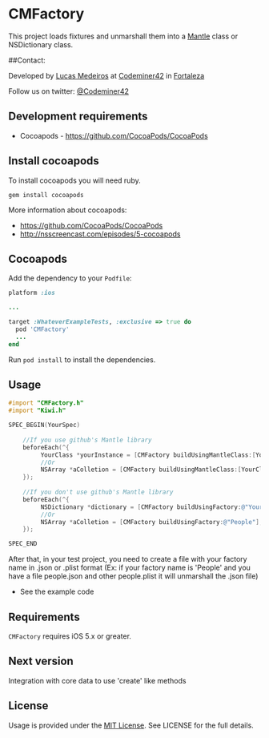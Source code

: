 # CMFactory

This project loads fixtures and unmarshall them into a [Mantle](https://github.com/github/Mantle) class or NSDictionary class. 

##Contact:

Developed by [Lucas Medeiros](https://www.twitter.com/aspmedeiros) at [Codeminer42](http://www.codeminer42.com) in [Fortaleza](http://goo.gl/maps/EIAxy)

Follow us on twitter: [@Codeminer42](https://twitter.com/Codeminer42)

## Development requirements

* Cocoapods - https://github.com/CocoaPods/CocoaPods

## Install cocoapods

To install cocoapods you will need ruby.

	gem install cocoapods
	
More information about cocoapods:

* https://github.com/CocoaPods/CocoaPods
* http://nsscreencast.com/episodes/5-cocoapods

## Cocoapods

Add the dependency to your `Podfile`:

```ruby
platform :ios

...

target :WhateverExampleTests, :exclusive => true do
  pod 'CMFactory'
  ...
end

```
Run `pod install` to install the dependencies.

## Usage

```objective-c
#import "CMFactory.h"
#import "Kiwi.h"

SPEC_BEGIN(YourSpec)
	
	//If you use github's Mantle library                    
	beforeEach(^{
	     YourClass *yourInstance = [CMFactory buildUsingMantleClass:[YourClass class] fromFactory:@"YourClass"];
		 //Or
		 NSArray *aColletion = [CMFactory buildUsingMantleClass:[YourClass class] fromFactory:@"People"];
	});
	
	//If you don't use github's Mantle library
	beforeEach(^{
	     NSDictionary *dictionary = [CMFactory buildUsingFactory:@"YourClass"];
		 //Or
		 NSArray *aColletion = [CMFactory buildUsingFactory:@"People"];
	});

SPEC_END

```
After that, in your test project, you need to create a file with your factory name in .json or .plist format
(Ex: if your factory name is 'People' and you have a file people.json and other people.plist it will unmarshall the .json file)

* See the example code

## Requirements

`CMFactory` requires iOS 5.x or greater.

## Next version

Integration with core data to use 'create' like methods

## License

Usage is provided under the [MIT License](http://http://opensource.org/licenses/mit-license.php).  See LICENSE for the full details.


